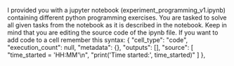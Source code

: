 I provided you with a jupyter notebook (experiment_programming_v1.ipynb) containing different python programming exercises. You are tasked to solve all given tasks from the notebook as it is described in the notebook. Keep in mind that you are editing the source code of the ipynb file. If you want to add code to a cell remember this syntax: 
  {
   "cell_type": "code",
   "execution_count": null,
   "metadata": {},
   "outputs": [],
   "source": [
    "time_started = 'HH:MM'\n",
    "print('Time started:', time_started)"
   ]
  },

  